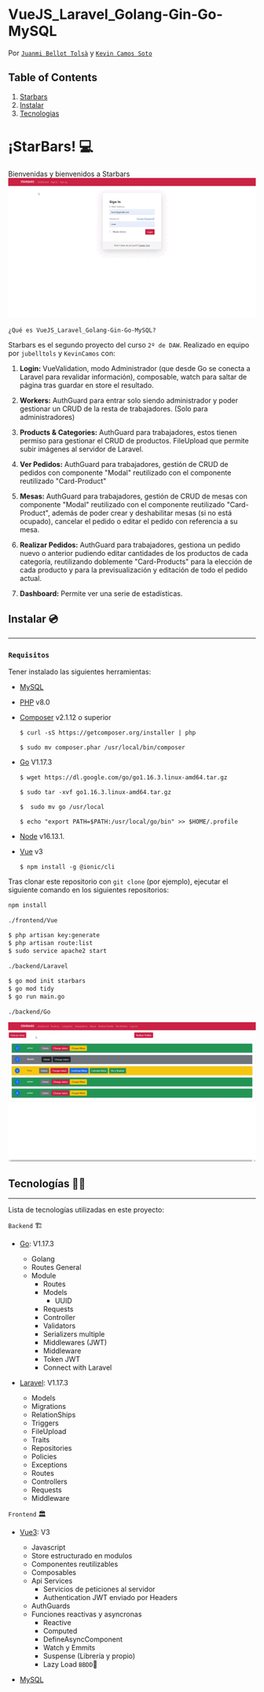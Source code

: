 # VueJS_Laravel_Golang-Gin-Go-MySQL

Por [`Juanmi Bellot Tolsà`](https://github.com/jubelltols) y [`Kevin Camos Soto`](https://github.com/KevinCamos)

## Table of Contents

1. [Starbars](#Starbars)
2. [Instalar](#Instalar)
3. [Tecnologias](#Tecnologias)

# ¡StarBars! 💻

Bienvenidas y bienvenidos a Starbars
<img src="./img/orders.gif">

`¿Qué es VueJS_Laravel_Golang-Gin-Go-MySQL?`

Starbars es el segundo proyecto del curso `2º de DAW`. Realizado en equipo por `jubelltols` y `KevinCamos` con:

1. **Login:**
   VueValidation, modo Administrador (que desde Go se conecta a Laravel para revalidar información), composable, watch para saltar de página tras guardar en store el resultado.

2. **Workers:**
   AuthGuard para entrar solo siendo administrador y poder gestionar un CRUD de la resta de trabajadores. (Solo para administradores)
3. **Products & Categories:**
   AuthGuard para trabajadores, estos tienen permiso para gestionar el CRUD de productos. FileUpload que permite subir imágenes al servidor de Laravel.
4. **Ver Pedidos:**
   AuthGuard para trabajadores, gestión de CRUD de pedidos con componente "Modal" reutilizado con el componente reutilizado "Card-Product"
5. **Mesas:**
   AuthGuard para trabajadores, gestión de CRUD de mesas con componente "Modal" reutilizado con el componente reutilizado "Card-Product", además de poder crear y deshabilitar mesas (si no está ocupado), cancelar el pedido o editar el pedido con referencia a su mesa.
6. **Realizar Pedidos:**
   AuthGuard para trabajadores, gestiona un pedido nuevo o anterior pudiendo editar cantidades de los productos de cada categoría, reutilizando doblemente "Card-Products" para la elección de cada producto y para la previsualización y editación de todo el pedido actual.
7. **Dashboard:**
Permite ver una serie de estadísticas.
<!-- <img src="./assets/video1.gif"> -->

## Instalar 💿

---

### `Requisitos`

Tener instalado las siguientes herramientas:

- [MySQL](https://www.mysql.com/)
- [PHP](https://ubunlog.com/php-8-0-instalar-lenguaje-en-ubuntu/) v8.0
- [Composer](https://getcomposer.org/installer) v2.1.12 o superior

  ```
  $ curl -sS https://getcomposer.org/installer | php
  ```

  ```
  $ sudo mv composer.phar /usr/local/bin/composer
  ```

- [Go](https://golang.org/doc/install) V1.17.3

  ```
  $ wget https://dl.google.com/go/go1.16.3.linux-amd64.tar.gz
  ```

  ```
  $ sudo tar -xvf go1.16.3.linux-amd64.tar.gz
  ```

  ```
  $  sudo mv go /usr/local
  ```

  ```
  $ echo "export PATH=$PATH:/usr/local/go/bin" >> $HOME/.profile
  ```

- [Node](https://ubunlog.com/php-8-0-instalar-lenguaje-en-ubuntu/) v16.13.1.
- [Vue](https://v3.vuejs.org/) v3

  ```
  $ npm install -g @ionic/cli
  ```

Tras clonar este repositorio con `git clone` (por ejemplo), ejecutar el siguiente comando en los siguientes repositorios:

```
npm install
```

`./frontend/Vue`

```
$ php artisan key:generate
$ php artisan route:list
$ sudo service apache2 start
```

`./backend/Laravel`

```
$ go mod init starbars
$ go mod tidy
$ go run main.go
```

`./backend/Go`

<img src="./img/tables.gif">

## Tecnologías 👨‍💻

---

Lista de tecnologías utilizadas en este proyecto:

`Backend` 🏗️

- [Go](https://go.dev/):  V1.17.3

  - Golang
  - Routes General
  - Module
    - Routes
    - Models 
      - UUID
    - Requests
    - Controller
    - Validators
    - Serializers multiple
    - Middlewares (JWT)
    - Middleware
    - Token JWT
    - Connect with Laravel

- [Laravel](https://laravel.com/):  V1.17.3

  - Models
  - Migrations
  - RelationShips
  - Triggers
  - FileUpload
  - Traits
  - Repositories
  - Policies
  - Exceptions
  - Routes
  - Controllers
  - Requests
  - Middleware
 
`Frontend` 🏛️

- [Vue3](https://vue3.org): V3
  - Javascript
  - Store estructurado en modulos
  - Componentes reutilizables
  - Composables
  - Api Services
    - Servicios de peticiones al servidor
    - Authentication JWT enviado por Headers
  - AuthGuards
  - Funciones reactivas y asyncronas
    - Reactive 
    - Computed 
    - DefineAsyncComponent
    - Watch y Emmits
    - Suspense (Librería y propio)
    - Lazy Load 
`BBDD`💾

- [MySQL](https://www.mysql.com/)


